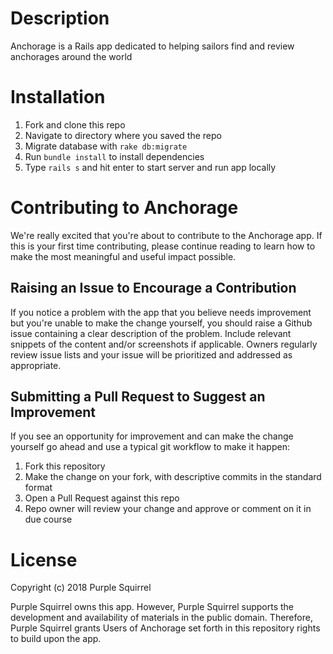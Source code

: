 # Description
Anchorage is a Rails app dedicated to helping sailors find and review anchorages around the world

# Installation

1. Fork and clone this repo
2. Navigate to directory where you saved the repo
3. Migrate database with `rake db:migrate`
4. Run `bundle install` to install dependencies
5. Type `rails s` and hit enter to start server and run app locally

# Contributing to Anchorage
We're really excited that you're about to contribute to the Anchorage app. If this is your first time contributing, please continue reading to learn how to make the most meaningful and useful impact possible.

## Raising an Issue to Encourage a Contribution

If you notice a problem with the app that you believe needs improvement but you're unable to make the change yourself, you should raise a Github issue containing a clear description of the problem. Include relevant snippets of the content and/or screenshots if applicable. Owners regularly review issue lists and your issue will be prioritized and addressed as appropriate.

## Submitting a Pull Request to Suggest an Improvement
If you see an opportunity for improvement and can make the change yourself go ahead and use a typical git workflow to make it happen:

1. Fork this repository
2. Make the change on your fork, with descriptive commits in the standard format
3. Open a Pull Request against this repo
4. Repo owner will review your change and approve or comment on it in due course

# License
Copyright (c) 2018 Purple Squirrel

Purple Squirrel owns this app. However, Purple Squirrel supports the development and availability of materials in the public domain. Therefore, Purple Squirrel grants Users of Anchorage set forth in this repository rights to build upon the app.
